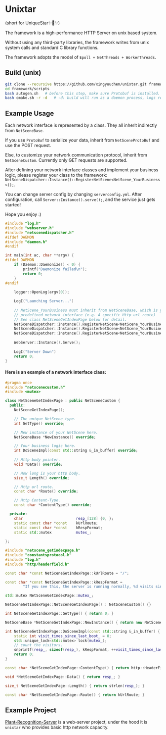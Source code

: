 # Unixtar

(short for UniqueStar✨🌟✨)

The framework is a high-performance HTTP Server on unix based system.

Without using any third-party libraries, the framework writes from unix system calls and standard C library functions.

The framework adopts the model of `Epoll + NetThreads + WorkerThreads`.


## Build (unix)
```bash
git clone --recursive https://github.com/xingyuuchen/unixtar.git framework
cd framework/scripts
bash autogen.sh   # before this step, make sure Protobuf is installed.
bash cmake.sh -r -d   # -d: build will run as a daemon process, logs redirected to file using linux rsyslog, instead of stdout.
```

## Example Usage
Each network interface is represented by a class. They all inherit indirectly from `NetSceneBase`.

If you use `ProtoBuf` to serialize your data, inherit from `NetSceneProtoBuf` and use the POST request.

Else, to customize your network communication protocol, inherit from `NetSceneCustom`. Currently only GET requests are supported.

After defining your network interface classes and implement your business logic,
please register your class to the framework:
`NetSceneDispatcher::Instance()::RegisterNetScene<NetScene_YourBusiness>();`.

You can change server config by changing `serverconfig.yml`. After configuration, call `Server::Instance().serve();`, and the service just gets started!

Hope you enjoy :)

```c++
#include "log.h"
#include "webserver.h"
#include "netscenedispatcher.h"
#ifdef DAEMON
#include "daemon.h"
#endif

int main(int ac, char **argv) {
#ifdef DAEMON
    if (Daemon::Daemonize() < 0) {
        printf("Daemonize failed\n");
        return 0;
    }
#endif
    
    logger::OpenLog(argv[0]);

    LogI("Launching Server...")
    
    // NetScene_YourBusiness must inherit from NetSceneBase, which is your
    // predefined network interface (e.g. A specific Http url route)
    // See class NetSceneGetIndexPage below for detail.
    NetSceneDispatcher::Instance().RegisterNetScene<NetScene_YourBusiness>();
    NetSceneDispatcher::Instance().RegisterNetScene<NetScene_YourBusiness1>();
    NetSceneDispatcher::Instance().RegisterNetScene<NetScene_YourBusiness2>();
    
    WebServer::Instance().Serve();
    
    LogI("Server Down")
    return 0;
}
```

#### Here is an example of a network interface class:
```c++
#pragma once
#include "netscenecustom.h"
#include <mutex>

class NetSceneGetIndexPage : public NetSceneCustom {
  public:
    NetSceneGetIndexPage();

    // The unique NetScene type.
    int GetType() override;

    // New instance of your NetScene here.
    NetSceneBase *NewInstance() override;

    // Your business logic here.
    int DoSceneImpl(const std::string &_in_buffer) override;
    
    // Http body pointer.
    void *Data() override;

    // How long is your http body.
    size_t Length() override;

    // Http url route.
    const char *Route() override;

    // Http Content-Type.
    const char *ContentType() override;

  private:
    char                        resp_[128] {0, };
    static const char *const    kUrlRoute;
    static const char *const    kRespFormat;
    static std::mutex           mutex_;
    
};
```
```c++
#include "netscene_getindexpage.h"
#include "constantsprotocol.h"
#include "log.h"
#include "http/headerfield.h"

const char *const NetSceneGetIndexPage::kUrlRoute = "/";

const char *const NetSceneGetIndexPage::kRespFormat =
        "If you see this, the server is running normally, %d visits since last boot.";

std::mutex NetSceneGetIndexPage::mutex_;

NetSceneGetIndexPage::NetSceneGetIndexPage() : NetSceneCustom() {}

int NetSceneGetIndexPage::GetType() { return 0; }

NetSceneBase *NetSceneGetIndexPage::NewInstance() { return new NetSceneGetIndexPage(); }

int NetSceneGetIndexPage::DoSceneImpl(const std::string &_in_buffer) {
    static int visit_times_since_last_boot_ = 0;
    std::unique_lock<std::mutex> lock(mutex_);
    // count the visitors.
    snprintf(resp_, sizeof(resp_), kRespFormat, ++visit_times_since_last_boot_);
    return 0;
}

const char *NetSceneGetIndexPage::ContentType() { return http::HeaderField::kTextPlain; }

void *NetSceneGetIndexPage::Data() { return resp_; }

size_t NetSceneGetIndexPage::Length() { return strlen(resp_); }

const char *NetSceneGetIndexPage::Route() { return kUrlRoute; }
```

## Example Project
[Plant-Recognition-Server](https://github.com/xingyuuchen/object-identify-SVR.git)
is a web-server project, under the hood it is `unixtar` who provides basic http network capacity.
